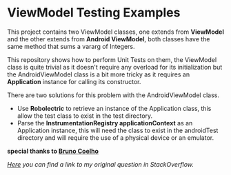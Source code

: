 
# ViewModel Testing Examples

This project contains two ViewModel classes, one extends from **ViewModel** and the other extends from **Android ViewModel**, both classes
have the same method that sums a vararg of Integers.

This repository shows how to perform Unit Tests on them, the ViewModel class is quite trivial as it doesn't require any overload for its
initialization but the AndroidViewModel class is a bit more tricky as it requires an **Application** instance for calling its constructor.

There are two solutions for this problem with the AndroidViewModel class.

 - Use **Robolectric** to retrieve an instance of the Application class, this allow the test class to exist in the test directory.
 - Parse the **InstrumentationRegistry applicationContext** as an Application instance, this will need the class to exist in the androidTest directory and will require the use of a physical device or an emulator.

**special thanks to [Bruno Coelho](https://stackoverflow.com/users/976628/bruno-coelho)**

_[Here](https://stackoverflow.com/questions/51487892/unit-testing-androidviewmodel-classes) you can find a link to my original question in StackOverflow._


